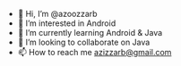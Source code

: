 - 👋 Hi, I’m @azoozzarb
- 👀 I’m interested in Android
- 🌱 I’m currently learning Android & Java
- 💞️ I’m looking to collaborate on Java
- 📫 How to reach me azizzarb@gmail.com

<!---
azoozzarb/azoozzarb is a ✨ special ✨ repository because its `README.md` (this file) appears on your GitHub profile.
You can click the Preview link to take a look at your changes.
--->
